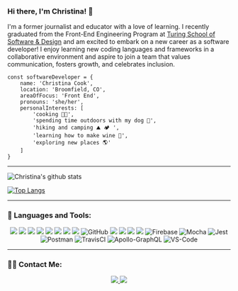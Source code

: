 ### Hi there, I'm Christina! 👋

I'm a former journalist and educator with a love of learning. I recently graduated from the Front-End Engineering Program at [Turing School of Software & Design](https://turing.io/) and am excited to embark on a new career as a software developer! I enjoy learning new coding languages and frameworks in a collaborative environment and aspire to join a team that values communication, fosters growth, and celebrates inclusion. 

``` 
const softwareDeveloper = {
    name: 'Christina Cook',
    location: 'Broomfield, CO',
    areaOfFocus: 'Front End',
    pronouns: 'she/her',
    personalInterests: [
        'cooking 👩‍🍳',
        'spending time outdoors with my dog 🐶',
        'hiking and camping ⛰️ 🏕 ',
        'learning how to make wine 🍷',
        'exploring new places 🌎'
    ]
}
```
___

![Christina's github stats](https://github-readme-stats.vercel.app/api?username=christina-cook&theme=tokyonight&show_icons=true)

[![Top Langs](https://github-readme-stats.vercel.app/api/top-langs/?username=christina-cook&theme=tokyonight&show_icons=true)](https://github.com/anuraghazra/github-readme-stats)
___

<h3 align="left">🧠  Languages and Tools:</h3>
<p align="center"> 
    <img src="https://img.shields.io/badge/JavaScript-F7DF1E?style=for-the-badge&logo=javascript&logoColor=black"/>
    <img src="https://img.shields.io/badge/React-20232A?style=for-the-badge&logo=react&logoColor=61DAFB"/>    
    <img src="https://img.shields.io/badge/React_Router-CA4245?style=for-the-badge&logo=react-router&logoColor=white"/>
    <img src="https://img.shields.io/badge/HTML5-E34F26?style=for-the-badge&logo=html5&logoColor=white"/> 
    <img src="https://img.shields.io/badge/CSS3-1572B6?style=for-the-badge&logo=css3&logoColor=white"/>
    <img src="https://img.shields.io/badge/Sass-CC6699?style=for-the-badge&logo=sass&logoColor=white"/>
    <img src="https://img.shields.io/badge/Bootstrap-563D7C?style=for-the-badge&logo=bootstrap&logoColor=white"/>
    <img src="https://img.shields.io/badge/Git-F05032?style=for-the-badge&logo=git&logoColor=white"/>
    <img alt="GitHub" src="https://img.shields.io/badge/github%20-%23121011.svg?&style=for-the-badge&logo=github&logoColor=white"/>
    <img src="https://img.shields.io/badge/Node.js-43853D?style=for-the-badge&logo=node.js&logoColor=white"/>
    <img src="https://img.shields.io/badge/npm-CB3837?style=for-the-badge&logo=npm&logoColor=white"/>
    <img src="https://img.shields.io/badge/Heroku-430098?style=for-the-badge&logo=heroku&logoColor=white"/>
    <img src="https://img.shields.io/badge/Markdown-000000?style=for-the-badge&logo=markdown&logoColor=white"/>
    <img alt="Firebase" src="https://img.shields.io/badge/firebase%20-%23039BE5.svg?&style=for-the-badge&logo=firebase"/>
    <img alt="Mocha" src="https://img.shields.io/badge/-mocha-%238D6748?&style=for-the-badge&logo=mocha&logoColor=white"/>
    <img alt="Jest" src="https://img.shields.io/badge/Jest-C21325?style=for-the-badge&logo=jest&logoColor=white"/>
    <img alt="Postman" src="https://img.shields.io/badge/Postman-FF6C37?style=for-the-badge&logo=Postman&logoColor=white"/>
    <img alt="TravisCI" src="https://img.shields.io/badge/travisci%20-%232B2F33.svg?&style=for-the-badge&logo=travis&logoColor=white"/>
    <img alt="Apollo-GraphQL" src="https://img.shields.io/badge/-Apollo%20GraphQL-311C87?style=for-the-badge&logo=apollo-graphql"/>
    <img alt="VS-Code" src="https://img.shields.io/badge/Visual_Studio_Code-0078D4?style=for-the-badge&logo=visual%20studio%20code&logoColor=white"/>
</p>

___

### 👩‍💻  Contact Me:
<p align="center"> 
    <a href="https://www.linkedin.com/in/cookcmc/">
        <img src="https://img.shields.io/badge/LinkedIn-0077B5?style=for-the-badge&logo=linkedin&logoColor=white"/>
    </a>
    <a href="mailto:cmc.cook7@gmail.com">
        <img src="https://img.shields.io/badge/Gmail-D14836?style=for-the-badge&logo=gmail&logoColor=white"/>
    </a>
</p>


<!--
**christina-cook/christina-cook** is a ✨ _special_ ✨ repository because its `README.md` (this file) appears on your GitHub profile.

___

<h3 align="left">🌱  Currently Learning:</h3>

<img alt="TypeScript" src="https://img.shields.io/badge/TypeScript-007ACC?style=for-the-badge&logo=typescript&logoColor=white"/>
<img alt="Redux" src="https://img.shields.io/badge/redux%20-%23593d88.svg?&style=for-the-badge&logo=redux&logoColor=white"/>   

<p align="center"> 
   
</p>

___


- 🌱 I’m currently learning about Redux!
- 👩‍💻 Pronouns: she/her
- ⚡ Interests outside of coding: 
    - cooking 👩‍🍳
    - spending time outdoors with my dog 🐶
    - hiking ⛰️
    - learning how to make wine 🍷
    - reading magazines 📰
    - exploring new places 🌎
    
Here are some ideas to get you started:

- 🔭 I’m currently working on becoming a software developer through 
- 👯 I’m looking to collaborate on ...
- 🤔 I’m looking for help with ...
- 💬 Ask me about ...
- 📫 How to reach me: ...
- ⚡ Fun fact: ...
-->

